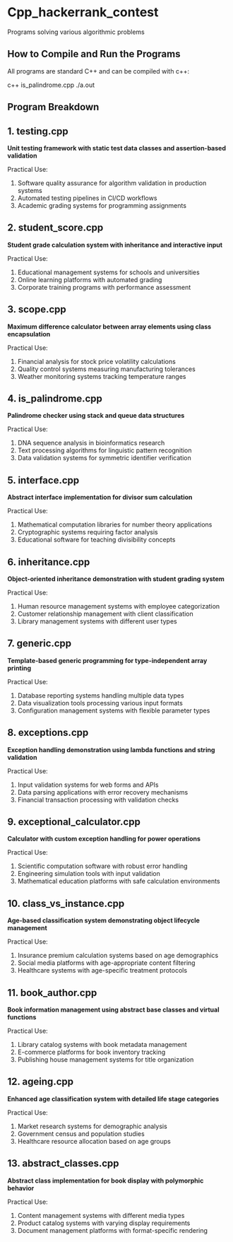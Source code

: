 # Cpp_hackerrank_contest
Programs solving various algorithmic problems

## How to Compile and Run the Programs
All programs are standard C++ and can be compiled with c++:

c++ is_palindrome.cpp
./a.out

## Program Breakdown

## 1. testing.cpp
**Unit testing framework with static test data classes and assertion-based validation**

Practical Use:
1. Software quality assurance for algorithm validation in production systems
2. Automated testing pipelines in CI/CD workflows
3. Academic grading systems for programming assignments

## 2. student_score.cpp
**Student grade calculation system with inheritance and interactive input**

Practical Use:
1. Educational management systems for schools and universities
2. Online learning platforms with automated grading
3. Corporate training programs with performance assessment

## 3. scope.cpp
**Maximum difference calculator between array elements using class encapsulation**

Practical Use:
1. Financial analysis for stock price volatility calculations
2. Quality control systems measuring manufacturing tolerances
3. Weather monitoring systems tracking temperature ranges

## 4. is_palindrome.cpp
**Palindrome checker using stack and queue data structures**

Practical Use:
1. DNA sequence analysis in bioinformatics research
2. Text processing algorithms for linguistic pattern recognition
3. Data validation systems for symmetric identifier verification

## 5. interface.cpp
**Abstract interface implementation for divisor sum calculation**

Practical Use:
1. Mathematical computation libraries for number theory applications
2. Cryptographic systems requiring factor analysis
3. Educational software for teaching divisibility concepts

## 6. inheritance.cpp
**Object-oriented inheritance demonstration with student grading system**

Practical Use:
1. Human resource management systems with employee categorization
2. Customer relationship management with client classification
3. Library management systems with different user types

## 7. generic.cpp
**Template-based generic programming for type-independent array printing**

Practical Use:
1. Database reporting systems handling multiple data types
2. Data visualization tools processing various input formats
3. Configuration management systems with flexible parameter types

## 8. exceptions.cpp
**Exception handling demonstration using lambda functions and string validation**

Practical Use:
1. Input validation systems for web forms and APIs
2. Data parsing applications with error recovery mechanisms
3. Financial transaction processing with validation checks

## 9. exceptional_calculator.cpp
**Calculator with custom exception handling for power operations**

Practical Use:
1. Scientific computation software with robust error handling
2. Engineering simulation tools with input validation
3. Mathematical education platforms with safe calculation environments

## 10. class_vs_instance.cpp
**Age-based classification system demonstrating object lifecycle management**

Practical Use:
1. Insurance premium calculation systems based on age demographics
2. Social media platforms with age-appropriate content filtering
3. Healthcare systems with age-specific treatment protocols

## 11. book_author.cpp
**Book information management using abstract base classes and virtual functions**

Practical Use:
1. Library catalog systems with book metadata management
2. E-commerce platforms for book inventory tracking
3. Publishing house management systems for title organization

## 12. ageing.cpp
**Enhanced age classification system with detailed life stage categories**

Practical Use:
1. Market research systems for demographic analysis
2. Government census and population studies
3. Healthcare resource allocation based on age groups

## 13. abstract_classes.cpp
**Abstract class implementation for book display with polymorphic behavior**

Practical Use:
1. Content management systems with different media types
2. Product catalog systems with varying display requirements
3. Document management platforms with format-specific rendering
